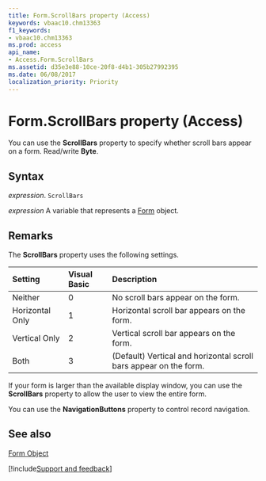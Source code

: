 ```yaml
---
title: Form.ScrollBars property (Access)
keywords: vbaac10.chm13363
f1_keywords:
- vbaac10.chm13363
ms.prod: access
api_name:
- Access.Form.ScrollBars
ms.assetid: d35e3e88-10ce-20f8-d4b1-305b27992395
ms.date: 06/08/2017
localization_priority: Priority
---
```



# Form.ScrollBars property (Access)

You can use the  **ScrollBars** property to specify whether scroll bars appear on a form. Read/write **Byte**.


## Syntax

_expression_. `ScrollBars`

_expression_ A variable that represents a [Form](Access.Form.md) object.


## Remarks

The  **ScrollBars** property uses the following settings.



|Setting|Visual Basic|Description|
|:-----|:-----|:-----|
|Neither |0| No scroll bars appear on the form.|
|Horizontal Only|1|Horizontal scroll bar appears on the form. |
|Vertical Only|2|Vertical scroll bar appears on the form.|
|Both|3|(Default) Vertical and horizontal scroll bars appear on the form. |

If your form is larger than the available display window, you can use the  **ScrollBars** property to allow the user to view the entire form.

You can use the  **NavigationButtons** property to control record navigation.


## See also


[Form Object](Access.Form.md)

[!include[Support and feedback](~/includes/feedback-boilerplate.md)]